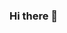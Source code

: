 ### Hi there 👋

<!--
**cajya/cajya** is an ✨ advertising application which registers drivers to carry stickers on there cars, the stickers have barcodes where we are able to track drivers through barcodes   ✨ .

Here are some ideas to get you started:

- 🔭 register as Driver or Brand
- 🌱 User inputs there login details...
- 👯 I’m looking to collaborate on ...
- 🤔 I’m looking for help with ...
- 💬 Ask me about ...
- 📫 How to reach me: ...
- 😄 Pronouns: ...
- ⚡ Fun fact: ...
-->
